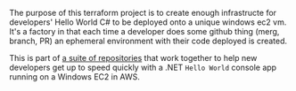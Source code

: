 The purpose of this terraform project is to create enough infrastructe for
developers' Hello World C# to be deployed onto a unique windows ec2 vm. It's a
factory in that each time a developer does some github thing (merg, branch, PR)
an ephemeral environment with their code deployed is created.

This is part of [a suite of
repositories](https://github.com/orgs/HylandExperience/repositories?q=topic%3Ateam-fcc+topic%3Ademo+topic%3Ahello-world)
that work together to help new developers get up to speed quickly with a .NET
`Hello World` console app running on a Windows EC2 in AWS.